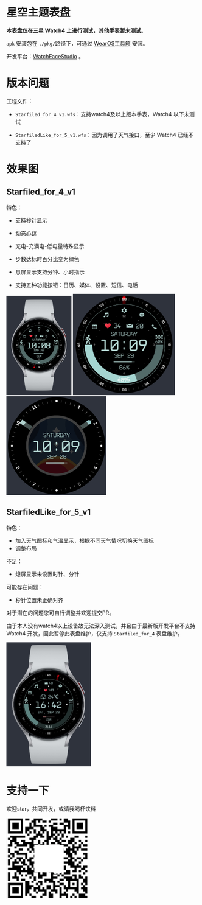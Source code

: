 # 星空主题表盘

**本表盘仅在三星 Watch4 上进行测试，其他手表暂未测试**。

`apk` 安装包在 `./pkg/`路径下，可通过 [WearOS工具箱](https://wearosbox.com/) 安装。

开发平台：[WatchFaceStudio](https://developer.samsung.com/watch-face-studio/download.html) 。

# 版本问题

工程文件：

- `Starfiled_for_4_v1.wfs`：支持watch4及以上版本手表，Watch4 以下未测试

- `StarfiledLike_for_5_v1.wfs`：因为调用了天气接口，至少 Watch4 已经不支持了

# 效果图

## Starfiled_for_4_v1

特色：

- 支持秒针显示

- 动态心跳

- 充电-充满电-低电量特殊显示

- 步数达标时百分比变为绿色

- 息屏显示支持分钟、小时指示

- 支持五种功能按钮：日历、媒体、设置、短信、电话

<img title="" src="image/Starfiled_for_4_v1.png" alt="loading-ag-133" style="zoom:50%;">

<img src="image/w4_1.png" style="zoom:50%;" />

<img src="image/alwayson_w4.png" style="zoom:50%;" />

## StarfiledLike_for_5_v1

特色：

- 加入天气图标和气温显示，根据不同天气情况切换天气图标
- 调整布局

不足：

- 熄屏显示未设置时针、分针

可能存在问题：

- 秒针位置未正确对齐

对于潜在的问题您可自行调整并欢迎提交PR。

由于本人没有watch4以上设备故无法深入测试，并且由于最新版开发平台不支持 Watch4 开发，因此暂停此表盘维护，仅支持 `Starfiled_for_4` 表盘维护。

<img src="image/StarfiledLike_for_5_v1.png" style="zoom:50%;" />

# 支持一下

欢迎star，共同开发，或请我喝杯饮料

<img src="image/support.png" style="zoom: 33%;" />
